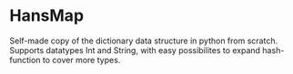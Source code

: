 # HansMap
Self-made copy of the dictionary data structure in python from scratch. 
Supports datatypes Int and String, with easy possibilites to expand hash-function to cover more types.
